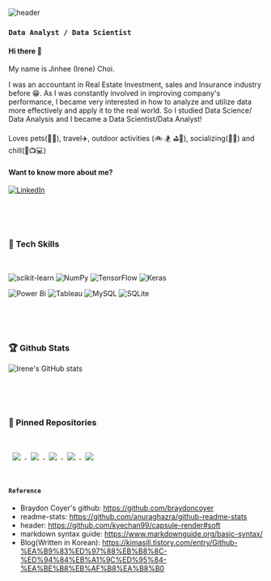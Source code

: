 ![header](https://capsule-render.vercel.app/api?type=soft&color=auto&height=300&section=header&text=Irene's%20Github&fontSize=70)

### ```Data Analyst / Data Scientist```

#### Hi there 👋

My name is Jinhee (Irene) Choi. 

I was an accountant in Real Estate Investment, sales and Insurance industry before :grin:. As I was constantly involved in improving company's performance, I became very interested in how to analyze and utilize data more effectively and apply it to the real world. So I studied Data Science/ Data Analysis and I became a Data Scientist/Data Analyst! 

Loves pets(:dog::cat:), travel✈️, outdoor activities (:bike: 🏂 :golf::8ball:), socializing(:beer::ramen:) and chill(:notebook::tv::computer:)
#### Want to know more about me? 
[	![LinkedIn](https://img.shields.io/badge/linkedin-%230077B5.svg?style=for-the-badge&logo=linkedin&logoColor=white)](https://www.linkedin.com/in/irenejinheechoi/)

<br>
<br>
<br>

### :notebook: Tech Skills #

<br>


![scikit-learn](https://img.shields.io/badge/scikit--learn-%23F7931E.svg?style=for-the-badge&logo=scikit-learn&logoColor=white)
![NumPy](https://img.shields.io/badge/numpy-%23013243.svg?style=for-the-badge&logo=numpy&logoColor=white)
![TensorFlow](https://img.shields.io/badge/TensorFlow-%23FF6F00.svg?style=for-the-badge&logo=TensorFlow&logoColor=white)
![Keras](https://img.shields.io/badge/Keras-%23D00000.svg?style=for-the-badge&logo=Keras&logoColor=white)

![Power Bi](https://img.shields.io/badge/power_bi-F2C811?style=for-the-badge&logo=powerbi&logoColor=black) 
![Tableau](https://img.shields.io/badge/Tableau-E97627?style=for-the-badge&logo=Tableau&logoColor=white) 
![MySQL](https://img.shields.io/badge/mysql-%2300f.svg?style=for-the-badge&logo=mysql&logoColor=white)
![SQLite](https://img.shields.io/badge/sqlite-%2307405e.svg?style=for-the-badge&logo=sqlite&logoColor=white)


<br>
<br>
<br>

### 🏆 Github Stats
![Irene's GitHub stats](https://github-readme-stats.vercel.app/api?username=irenethebest&show_icons=true&theme=react)

<br>
<br>
<br>

### 📌 Pinned Repositories

<br>

<a href="https://github.com/irenethebest/Automating_Loan_Eligibility">
  <img align="center" style="margin:1rem 0.5rem" src="https://github-readme-stats.vercel.app/api/pin/?username=irenethebest&repo=Automating_Loan_Eligibility&theme=react" />
</a>

<a href="https://github.com/irenethebest/Yelp_vs_Foursquare_API">
  <img align="center" style="margin:0.5rem" src="https://github-readme-stats.vercel.app/api/pin/?username=irenethebest&repo=Yelp_vs_Foursquare_API&theme=react" />
</a>

<a href="https://github.com/irenethebest/Flight_delay_prediction">
  <img align="center" style="margin:0.5rem" src="https://github-readme-stats.vercel.app/api/pin/?username=irenethebest&repo=Flight_delay_prediction&theme=react" />
</a>

<a href="https://github.com/irenethebest/flight_delay_powerBI">
  <img align="center" style="margin:0.5rem" src="https://github-readme-stats.vercel.app/api/pin/?username=irenethebest&repo=flight_delay_powerBI&theme=react" />
</a>



<a href="https://github.com/irenethebest/SP500_index_prediction">
  <img align="center" style="margin:0.5rem" src="https://github-readme-stats.vercel.app/api/pin/?username=irenethebest&repo=SP500_index_prediction&theme=react" />
</a>

<br>
<br>

#### `Reference`

- Braydon Coyer's github: https://github.com/braydoncoyer
- readme-stats: https://github.com/anuraghazra/github-readme-stats
- header: https://github.com/kyechan99/capsule-render#soft
- markdown syntax guide: https://www.markdownguide.org/basic-syntax/
- Blog(Written in Korean): https://kimasill.tistory.com/entry/Github-%EA%B9%83%ED%97%88%EB%B8%8C-%ED%94%84%EB%A1%9C%ED%95%84-%EA%BE%B8%EB%AF%B8%EA%B8%B0
